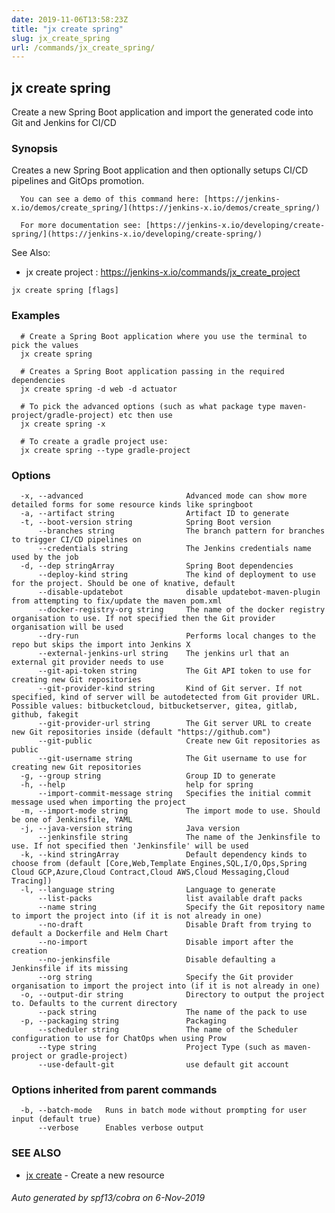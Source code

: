 ```yaml
---
date: 2019-11-06T13:58:23Z
title: "jx create spring"
slug: jx_create_spring
url: /commands/jx_create_spring/
---
```

## jx create spring

Create a new Spring Boot application and import the generated code into Git and Jenkins for CI/CD

### Synopsis

Creates a new Spring Boot application and then optionally setups CI/CD pipelines and GitOps promotion.
  
      You can see a demo of this command here: [https://jenkins-x.io/demos/create_spring/](https://jenkins-x.io/demos/create_spring/)
  
      For more documentation see: [https://jenkins-x.io/developing/create-spring/](https://jenkins-x.io/developing/create-spring/)
  
See Also: 

  * jx create project : https://jenkins-x.io/commands/jx_create_project

```
jx create spring [flags]
```

### Examples

```
  # Create a Spring Boot application where you use the terminal to pick the values
  jx create spring
  
  # Creates a Spring Boot application passing in the required dependencies
  jx create spring -d web -d actuator
  
  # To pick the advanced options (such as what package type maven-project/gradle-project) etc then use
  jx create spring -x
  
  # To create a gradle project use:
  jx create spring --type gradle-project
```

### Options

```
  -x, --advanced                       Advanced mode can show more detailed forms for some resource kinds like springboot
  -a, --artifact string                Artifact ID to generate
  -t, --boot-version string            Spring Boot version
      --branches string                The branch pattern for branches to trigger CI/CD pipelines on
      --credentials string             The Jenkins credentials name used by the job
  -d, --dep stringArray                Spring Boot dependencies
      --deploy-kind string             The kind of deployment to use for the project. Should be one of knative, default
      --disable-updatebot              disable updatebot-maven-plugin from attempting to fix/update the maven pom.xml
      --docker-registry-org string     The name of the docker registry organisation to use. If not specified then the Git provider organisation will be used
      --dry-run                        Performs local changes to the repo but skips the import into Jenkins X
      --external-jenkins-url string    The jenkins url that an external git provider needs to use
      --git-api-token string           The Git API token to use for creating new Git repositories
      --git-provider-kind string       Kind of Git server. If not specified, kind of server will be autodetected from Git provider URL. Possible values: bitbucketcloud, bitbucketserver, gitea, gitlab, github, fakegit
      --git-provider-url string        The Git server URL to create new Git repositories inside (default "https://github.com")
      --git-public                     Create new Git repositories as public
      --git-username string            The Git username to use for creating new Git repositories
  -g, --group string                   Group ID to generate
  -h, --help                           help for spring
      --import-commit-message string   Specifies the initial commit message used when importing the project
  -m, --import-mode string             The import mode to use. Should be one of Jenkinsfile, YAML
  -j, --java-version string            Java version
      --jenkinsfile string             The name of the Jenkinsfile to use. If not specified then 'Jenkinsfile' will be used
  -k, --kind stringArray               Default dependency kinds to choose from (default [Core,Web,Template Engines,SQL,I/O,Ops,Spring Cloud GCP,Azure,Cloud Contract,Cloud AWS,Cloud Messaging,Cloud Tracing])
  -l, --language string                Language to generate
      --list-packs                     list available draft packs
      --name string                    Specify the Git repository name to import the project into (if it is not already in one)
      --no-draft                       Disable Draft from trying to default a Dockerfile and Helm Chart
      --no-import                      Disable import after the creation
      --no-jenkinsfile                 Disable defaulting a Jenkinsfile if its missing
      --org string                     Specify the Git provider organisation to import the project into (if it is not already in one)
  -o, --output-dir string              Directory to output the project to. Defaults to the current directory
      --pack string                    The name of the pack to use
  -p, --packaging string               Packaging
      --scheduler string               The name of the Scheduler configuration to use for ChatOps when using Prow
      --type string                    Project Type (such as maven-project or gradle-project)
      --use-default-git                use default git account
```

### Options inherited from parent commands

```
  -b, --batch-mode   Runs in batch mode without prompting for user input (default true)
      --verbose      Enables verbose output
```

### SEE ALSO

* [jx create](/commands/jx_create/)	 - Create a new resource

###### Auto generated by spf13/cobra on 6-Nov-2019
